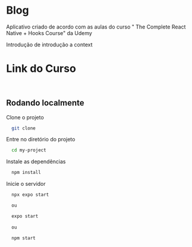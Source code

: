# Blog

Aplicativo criado de acordo com as aulas do curso " The Complete React Native + Hooks Course" da Udemy

Introdução de introdução a context

# Link do Curso

```bash
  
```

## Rodando localmente

Clone o projeto

```bash
  git clone 
```

Entre no diretório do projeto

```bash
  cd my-project
```

Instale as dependências

```bash
  npm install
```

Inicie o servidor

```bash
  npx expo start

  ou

  expo start
  
  ou 

  npm start
```